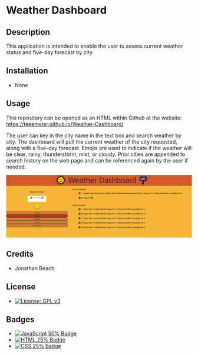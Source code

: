 # Weather Dashboard
## Description

This application is intended to enable the user to assess current weather status and five-day forecast by city. 

## Installation
* None
## Usage
This repository can be opened as an HTML within Github at the website: https://teeemster.github.io/Weather-Dashboard/

The user can key in the city name in the text box and search weather by city. The dashboard will pull the current weather of the city requested, along with a five-day forecast. Emojis are used to indicate if the weather will be clear, rainy, thunderstorm, mist, or cloudy. Prior cities are appended to search history on the web page and can be referenced again by the user if needed.

![Sample of Work Day Scheduler Website](assets/css/images/weather.PNG)
    
## Credits
* Jonathan Beach

## License
* [![License: GPL v3](https://img.shields.io/badge/License-GPLv3-blue.svg)](https://www.gnu.org/licenses/gpl-3.0)

## Badges
  
* <a href="https://github.com/badges/shields"><img src="https://img.shields.io/badge/JSS-50%25-green" alt="JavaScript 50% Badge"></a>
* <a href="https://github.com/badges/shields"><img src="https://img.shields.io/badge/HTML-25%25-green" alt="HTML 25% Badge"></a>
* <a href="https://github.com/badges/shields"><img src="https://img.shields.io/badge/CSS-25%25-green" alt="CSS 25% Badge"></a>